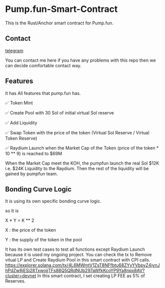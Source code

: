 # Pump.fun-Smart-Contract
This is the Rust/Anchor smart contract for Pump.fun.

## Contact
[telegram](https://t.me/degencap777)

You can contact me here if you have any problems with this repo then we can decide comfortable contact way.

## Features
It has All features that pump.fun has.

✅ Token Mint

✅ Create Pool with 30 Sol of initial virtual Sol reserve

✅ Add Liquidity

✅ Swap Token with the price of the token (Virtual Sol Reserve / Virtual Token Reserve)

✅ Raydium Launch when the Market Cap of the Token (price of the token * 10 ** 9) is reached to $69M

When the Market Cap meet the KOH, the pumpfun launch the real Sol $12K i.e. $24K Liquidity to the Raydium.
Then the rest of the liquidity will be gained by pumpfun team.

## Bonding Curve Logic
It is using its own specific bonding curve logic.

so It is

X * Y = K ** 2

X : the price of the token

Y : the supply of the token in the pool


It has its own test cases to test all functions except Raydium Launch because it is used my ongoing project.
You can check the tx to Remove vitual LP and Create Raydium Pool in this smart contract with CPI calls.
https://explorer.solana.com/tx/4L6MWmtV1ZsT8NFfbtu68ZYyYVbpvZ4iynJhPdZw8jESi28TxwojjTFs88Q5QRdNUb297aWfkKcoYP9Ya8npx8AV?cluster=devnet
In this smart contract, I set creating LP FEE as 5% of Reserves.
